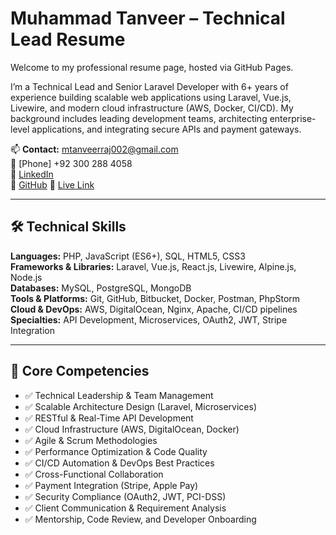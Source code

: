 # Muhammad Tanveer – Technical Lead Resume

Welcome to my professional resume page, hosted via GitHub Pages.

I’m a Technical Lead and Senior Laravel Developer with 6+ years of experience building scalable web applications using Laravel, Vue.js, Livewire, and modern cloud infrastructure (AWS, Docker, CI/CD). My background includes leading development teams, architecting enterprise-level applications, and integrating secure APIs and payment gateways.

📫 **Contact:** <mtanveerraj002@gmail.com>  
📱 [Phone] +92 300 288 4058  
🔗 [LinkedIn](https://linkedin.com/in/muhammad-tanveer002)  
🔗 [GitHub](https://github.com/mtanveer002)
🔗 [Live Link](https://mtanveer002.github.io/cv-tl/)

---

## 🛠️ Technical Skills

**Languages:** PHP, JavaScript (ES6+), SQL, HTML5, CSS3  
**Frameworks & Libraries:** Laravel, Vue.js, React.js, Livewire, Alpine.js, Node.js  
**Databases:** MySQL, PostgreSQL, MongoDB  
**Tools & Platforms:** Git, GitHub, Bitbucket, Docker, Postman, PhpStorm  
**Cloud & DevOps:** AWS, DigitalOcean, Nginx, Apache, CI/CD pipelines  
**Specialties:** API Development, Microservices, OAuth2, JWT, Stripe Integration

---

## 💼 Core Competencies

- ✅ Technical Leadership & Team Management  
- ✅ Scalable Architecture Design (Laravel, Microservices)  
- ✅ RESTful & Real-Time API Development  
- ✅ Cloud Infrastructure (AWS, DigitalOcean, Docker)  
- ✅ Agile & Scrum Methodologies  
- ✅ Performance Optimization & Code Quality  
- ✅ CI/CD Automation & DevOps Best Practices  
- ✅ Cross-Functional Collaboration  
- ✅ Payment Integration (Stripe, Apple Pay)  
- ✅ Security Compliance (OAuth2, JWT, PCI-DSS)  
- ✅ Client Communication & Requirement Analysis  
- ✅ Mentorship, Code Review, and Developer Onboarding  
